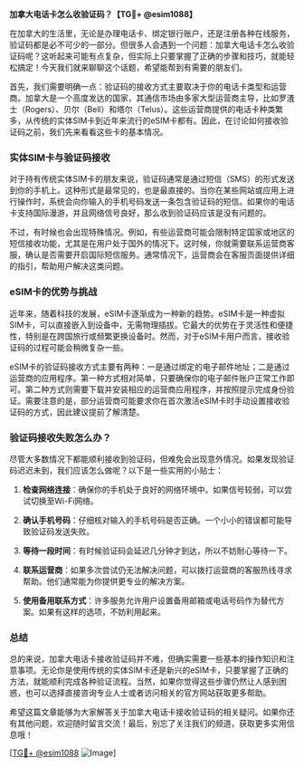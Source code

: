 **加拿大电话卡怎么收验证码？【TG💪+ @esim1088】**

在加拿大的生活里，无论是办理电话卡、绑定银行账户，还是注册各种在线服务，验证码都是必不可少的一部分。但很多人会遇到一个问题：加拿大电话卡怎么收验证码呢？这听起来可能有点复杂，但实际上只要掌握了正确的步骤和技巧，就能轻松搞定！今天我们就来聊聊这个话题，希望能帮到有需要的朋友们。

首先，我们需要明确一点：验证码的接收方式主要取决于你的电话卡类型和运营商。加拿大是一个高度发达的国家，其通信市场由多家大型运营商主导，比如罗渣士（Rogers）、贝尔（Bell）和塔尔（Telus）。这些运营商提供的电话卡种类繁多，从传统的实体SIM卡到近年来流行的eSIM卡都有。因此，在讨论如何接收验证码之前，我们先来看看这些卡的基本情况。

### 实体SIM卡与验证码接收

对于持有传统实体SIM卡的朋友来说，验证码通常是通过短信（SMS）的形式发送到你的手机上。这种形式是最常见的，也是最直接的。当你在某些网站或应用上进行操作时，系统会向你输入的手机号码发送一条包含验证码的短信。如果你的电话卡支持国际漫游，并且网络信号良好，那么收到验证码应该是没有问题的。

不过，有时候也会出现特殊情况。例如，有些运营商可能会限制特定国家或地区的短信接收功能，尤其是在用户处于国外的情况下。这时候，你就需要联系运营商客服，确认是否需要开启国际短信服务。通常情况下，运营商会在客服页面提供详细的指引，帮助用户解决这类问题。

### eSIM卡的优势与挑战

近年来，随着科技的发展，eSIM卡逐渐成为一种新的趋势。eSIM卡是一种虚拟SIM卡，可以直接嵌入到设备中，无需物理插拔。它最大的优势在于灵活性和便捷性，特别是在跨国旅行或频繁更换设备时。然而，对于eSIM卡用户而言，接收验证码的过程可能会稍微复杂一些。

eSIM卡的验证码接收方式主要有两种：一是通过绑定的电子邮件地址；二是通过运营商的应用程序。第一种方式相对简单，只要确保你的电子邮件账户正常工作即可。第二种方式则需要下载并安装相应的运营商应用程序，并按照提示完成身份验证。需要注意的是，部分运营商可能要求你在首次激活eSIM卡时手动设置接收验证码的方式，因此建议提前了解清楚。

### 验证码接收失败怎么办？

尽管大多数情况下都能顺利接收到验证码，但难免会出现意外情况。如果发现验证码迟迟未到，我们应该怎么做呢？以下是一些实用的小贴士：

1. **检查网络连接**：确保你的手机处于良好的网络环境中。如果信号较弱，可以尝试切换至Wi-Fi网络。
   
2. **确认手机号码**：仔细核对输入的手机号码是否正确。一个小小的错误都可能导致验证码发送失败。
   
3. **等待一段时间**：有时候验证码会延迟几分钟才到达，所以不妨耐心等待一下。
   
4. **联系运营商**：如果多次尝试仍无法解决问题，可以拨打运营商的客服热线寻求帮助。他们通常能为你提供更专业的解决方案。

5. **使用备用联系方式**：许多服务允许用户设置备用邮箱或电话号码作为替代方案。如果有这样的选项，不妨利用起来。

### 总结

总的来说，加拿大电话卡接收验证码并不难，但确实需要一些基本的操作知识和注意事项。无论你是使用传统的实体SIM卡还是新兴的eSIM卡，只要掌握了正确的方法，就能顺利完成各种验证流程。当然，如果你觉得这些步骤仍然让人感到困惑，也可以选择直接咨询专业人士或者访问相关的官方网站获取更多帮助。

希望这篇文章能够为大家解答关于加拿大电话卡接收验证码的相关疑问。如果你还有其他问题，欢迎随时留言交流！最后，别忘了关注我们的频道，获取更多实用信息哦！

[[TG💪+ @esim1088](https://t.me/s/esim1088) ![Image](https://i.postimg.cc/4NQfJmqS/Snipaste-2025-05-13-00-14-12.png)]